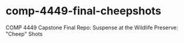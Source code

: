 # comp-4449-final-cheepshots
COMP 4449 Capstone Final Repo: Suspense at the Wildlife Preserve: "Cheep" Shots
